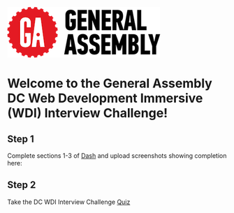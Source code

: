 ![GA](/images/galogo.png)

# Welcome to the General Assembly DC Web Development Immersive (WDI) Interview Challenge!

## Step 1

Complete sections 1-3 of
 <a href="https://dash.generalassemb.ly/" target="_blank">Dash</a> and upload screenshots showing completion here:

## Step 2

Take the DC WDI Interview Challenge [Quiz]()
